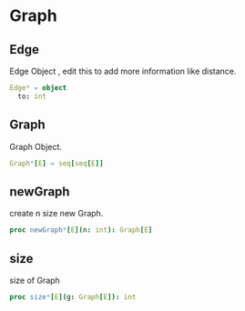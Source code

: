 # Graph

## Edge

Edge Object , edit this to add more information like distance.
```nim
Edge* = object
  to: int

```
## Graph

Graph Object.
```nim
Graph*[E] = seq[seq[E]]
```
## newGraph

create n size new Graph.
```nim
proc newGraph*[E](n: int): Graph[E]
```
## size

size of Graph
```nim
proc size*[E](g: Graph[E]): int
```
